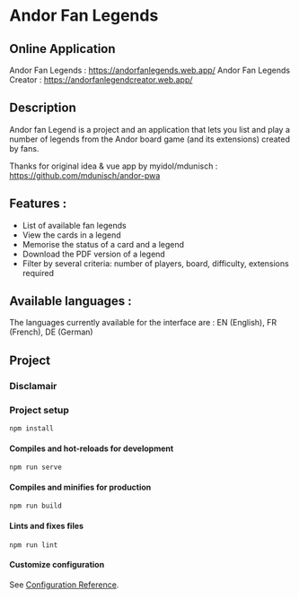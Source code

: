 # Andor Fan Legends

## Online Application
Andor Fan Legends : https://andorfanlegends.web.app/
Andor Fan Legends Creator : https://andorfanlegendcreator.web.app/

## Description
Andor fan Legend is a project and an application that lets you list and play a number of legends from the Andor board game (and its extensions) created by fans.

Thanks for original idea & vue app by myidol/mdunisch : https://github.com/mdunisch/andor-pwa

## Features : 
* List of available fan legends
* View the cards in a legend
* Memorise the status of a card and a legend
* Download the PDF version of a legend
* Filter by several criteria: number of players, board, difficulty, extensions required

## Available languages :
The languages currently available for the interface are : EN (English), FR (French), DE (German)



## Project

### Disclamair


### Project setup
```
npm install
```

#### Compiles and hot-reloads for development
```
npm run serve
```

#### Compiles and minifies for production
```
npm run build
```

#### Lints and fixes files
```
npm run lint
```

#### Customize configuration
See [Configuration Reference](https://cli.vuejs.org/config/).
